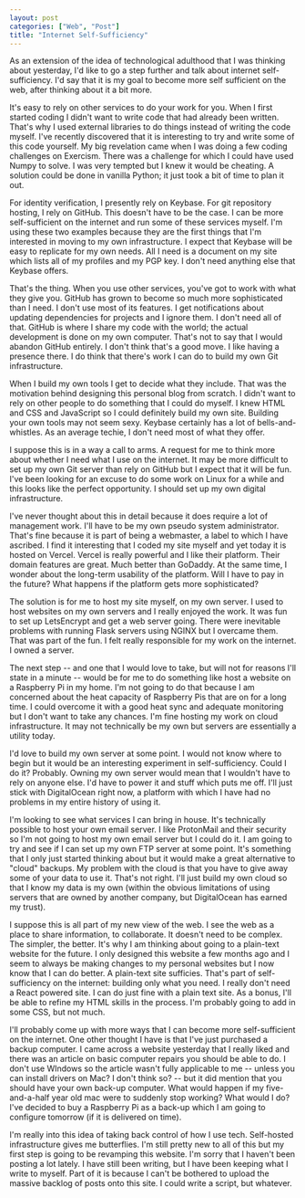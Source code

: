 ```yaml
---
layout: post
categories: ["Web", "Post"]
title: "Internet Self-Sufficiency"
---
```


As an extension of the idea of technological adulthood that I was thinking about yesterday, I'd like to go a step further and talk about internet self-sufficiency. I'd say that it is my goal to become more self sufficient on the web, after thinking about it a bit more.

It's easy to rely on other services to do your work for you. When I first started coding I didn't want to write code that had already been written. That's why I used external libraries to do things instead of writing the code myself. I've recently discovered that it is interesting to try and write some of this code yourself. My big revelation came when I was doing a few coding challenges on Exercism. There was a challenge for which I could have used Numpy to solve. I was very tempted but I knew it would be cheating. A solution could be done in vanilla Python; it just took a bit of time to plan it out.

For identity verification, I presently rely on Keybase. For git repository hosting, I rely on GitHub. This doesn't have to be the case. I can be more self-sufficient on the internet and run some of these services myself. I'm using these two examples because they are the first things that I'm interested in moving to my own infrastructure. I expect that Keybase will be easy to replicate for my own needs. All I need is a document on my site which lists all of my profiles and my PGP key. I don't need anything else that Keybase offers.

That's the thing. When you use other services, you've got to work with what they give you. GitHub has grown to become so much more sophisticated than I need. I don't use most of its features. I get notifications about updating dependencies for projects and I ignore them. I don't need all of that. GitHub is where I share my code with the world; the actual development is done on my own computer. That's not to say that I would abandon GitHub entirely. I don't think that's a good move. I like having a presence there. I do think that there's work I can do to build my own Git infrastructure.

When I build my own tools I get to decide what they include. That was the motivation behind designing this personal blog from scratch. I didn't want to rely on other people to do something that I could do myself. I knew HTML and CSS and JavaScript so I could definitely build my own site. Building your own tools may not seem sexy. Keybase certainly has a lot of bells-and-whistles. As an average techie, I don't need most of what they offer.

I suppose this is in a way a call to arms. A request for me to think more about whether I need what I use on the internet. It may be more difficult to set up my own Git server than rely on GitHub but I expect that it will be fun. I've been looking for an excuse to do some work on Linux for a while and this looks like the perfect opportunity. I should set up my own digital infrastructure.

I've never thought about this in detail because it does require a lot of management work. I'll have to be my own pseudo system administrator. That's fine because it is part of being a webmaster, a label to which I have ascribed. I find it interesting that I coded my site myself and yet today it is hosted on Vercel. Vercel is really powerful and I like their platform. Their domain features are great. Much better than GoDaddy. At the same time, I wonder about the long-term usability of the platform. Will I have to pay in the future? What happens if the platform gets more sophisticated?

The solution is for me to host my site myself, on my own server. I used to host websites on my own servers and I really enjoyed the work. It was fun to set up LetsEncrypt and get a web server going. There were inevitable problems with running Flask servers using NGINX but I overcame them. That was part of the fun. I felt really responsible for my work on the internet. I owned a server.

The next step -- and one that I would love to take, but will not for reasons I'll state in a minute -- would be for me to do something like host a website on a Raspberry Pi in my home. I'm not going to do that because I am concerned about the heat capacity of Raspberry Pis that are on for a long time. I could overcome it with a good heat sync and adequate monitoring but I don't want to take any chances. I'm fine hosting my work on cloud infrastructure. It may not technically be my own but servers are essentially a utility today.

I'd love to build my own server at some point. I would not know where to begin but it would be an interesting experiment in self-sufficiency. Could I do it? Probably. Owning my own server would mean that I wouldn't have to rely on anyone else. I'd have to power it and stuff which puts me off. I'll just stick with DigitalOcean right now, a platform with which I have had no problems in my entire history of using it.

I'm looking to see what services I can bring in house. It's technically possible to host your own email server. I like ProtonMail and their security so I'm not going to host my own email server but I could do it. I am going to try and see if I can set up my own FTP server at some point. It's something that I only just started thinking about but it would make a great alternative to "cloud" backups. My problem with the cloud is that you have to give away some of your data to use it. That's not right. I'll just build my own cloud so that I know my data is my own (within the obvious limitations of using servers that are owned by another company, but DigitalOcean has earned my trust).

I suppose this is all part of my new view of the web. I see the web as a place to share information, to collaborate. It doesn't need to be complex. The simpler, the better. It's why I am thinking about going to a plain-text website for the future. I only designed this website a few months ago and I seem to always be making changes to my personal websites but I now know that I can do better. A plain-text site sufficies. That's part of self-sufficiency on the internet: building only what you need. I really don't need a React powered site. I can do just fine with a plain text site. As a bonus, I'll be able to refine my HTML skills in the process. I'm probably going to add in some CSS, but not much.

I'll probably come up with more ways that I can become more self-sufficient on the internet. One other thought I have is that I've just purchased a backup computer. I came across a website yesterday that I really liked and there was an article on basic computer repairs you should be able to do. I don't use WIndows so the article wasn't fully applicable to me -- unless you can install drivers on Mac? I don't think so? -- but it did mention that you should have your own back-up computer. What would happen if my five-and-a-half year old mac were to suddenly stop working? What would I do? I've decided to buy a Raspberry Pi as a back-up which I am going to configure tomorrow (if it is delivered on time).

I'm really into this idea of taking back control of how I use tech. Self-hosted infrastructure gives me butterflies. I'm still pretty new to all of this but my first step is going to be revamping this website. I'm sorry that I haven't been posting a lot lately. I have still been writing, but I have been keeping what I write to myself. Part of it is because I can't be bothered to upload the massive backlog of posts onto this site. I could write a script, but whatever.